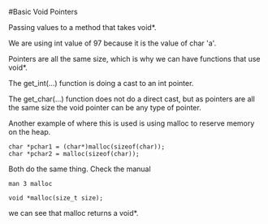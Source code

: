 #Basic Void Pointers

Passing values to a method that takes void*.

We are using int value of 97 because it is the value of char 'a'.

Pointers are all the same size, which is why we can have functions that use void*.

The get_int(...) function is doing a cast to an int pointer.

The get_char(...) function does not do a direct cast, but as pointers are all the same size the void pointer can be any type of pointer.

Another example of where this is used is using malloc to reserve memory on the heap.
```
char *pchar1 = (char*)malloc(sizeof(char));
char *pchar2 = malloc(sizeof(char));
```

Both do the same thing. Check the manual
```
man 3 malloc

void *malloc(size_t size); 
```
we can see that malloc returns a void*.



